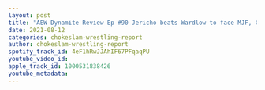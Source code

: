 ```yaml
---
layout: post
title: "AEW Dynamite Review Ep #90 Jericho beats Wardlow to face MJF, Christian Cage to face Omega at Rampage debut for the Impact World title!"
date: 2021-08-12
categories: chokeslam-wrestling-report
author: chokeslam-wrestling-report
spotify_track_id: 4eF1hRwJJAhIF67PFqaqPU
youtube_video_id: 
apple_track_id: 1000531838426
youtube_metadata: 
---
```

